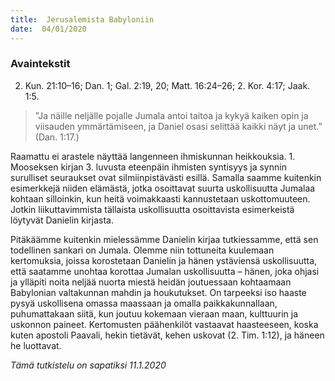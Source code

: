 ```yaml
---
title:  Jerusalemista Babyloniin
date:  04/01/2020
---
```


### Avaintekstit
2. Kun. 21:10–16;  Dan. 1;  Gal. 2:19, 20;  Matt. 16:24–26;  2. Kor. 4:17;  Jaak. 1:5.

> <p></p>
> ”Ja näille neljälle pojalle Jumala antoi taitoa ja kykyä kaiken opin ja viisauden ymmärtämiseen, ja Daniel osasi selittää kaikki näyt ja unet.” (Dan. 1:17.)

Raamattu ei arastele näyttää langenneen ihmiskunnan heikkouksia. 1. Mooseksen kirjan 3. luvusta eteenpäin ihmisten syntisyys ja synnin surulliset seuraukset ovat silmiinpistävästi esillä. Samalla saamme kuitenkin esimerkkejä niiden elämästä, jotka osoittavat suurta uskollisuutta Jumalaa kohtaan silloinkin, kun heitä voimakkaasti kannustetaan uskottomuuteen. Jotkin liikuttavimmista tällaista uskollisuutta osoittavista esimerkeistä löytyvät Danielin kirjasta.

Pitäkäämme kuitenkin mielessämme Danielin kirjaa tutkiessamme, että sen todellinen sankari on Jumala. Olemme niin tottuneita kuulemaan kertomuksia, joissa korostetaan Danielin ja hänen ystäviensä uskollisuutta, että saatamme unohtaa korottaa Jumalan uskollisuutta – hänen, joka ohjasi ja ylläpiti noita neljää nuorta miestä heidän joutuessaan kohtaamaan Babylonian valtakunnan mahdin ja houkutukset. On tarpeeksi iso haaste pysyä uskollisena omassa maassaan ja omalla paikkakunnallaan, puhumattakaan siitä, kun joutuu kokemaan vieraan maan, kulttuurin ja uskonnon paineet. Kertomusten päähenkilöt vastaavat haasteeseen, koska kuten apostoli Paavali, hekin tietävät, kehen uskovat (2. Tim. 1:12), ja häneen he luottavat.

_Tämä tutkistelu on sapatiksi 11.1.2020_